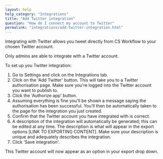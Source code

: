 ```yaml
---
layout: help
help_category: "Integrations"
title: "Add Twitter integration"
question: "How do I connect my account to Twitter"
permalink: "integrations/add-twitter-integration.html"
---
```


Integrating with Twitter allows you tweet directly from CS Workflow to
your chosen Twitter account.

Only admins are able to integrate with a Twitter account.

To set up you Twitter integration:

1.  Go to Settings and click on the Integrations tab.
2.  Click on the \'Add Twitter\' button. This will take you to a Twitter
    authorisation page. Make sure you\'re logged into the Twitter
    account you want to publish to.
3.  Click the \'Authorize app\' button.
4.  Assuming everything is fine you\'ll be shown a message saying the
    authorisation has been successful. You\'ll then be automatically
    taken to the page for the integration you just created.
5.  Confirm that the Twitter account you have integrated with is
    correct.
6.  A description of the integration will automatically be generated;
    this can be edited at any time. The description is what will appear
    in the export options \[LINK TO EXPORTING CONTENT\]. Make sure your
    description is unique and adequately describes the integration.
7.  Click \'Save integration\'.

This Twitter account will now appear as an option in your export drop
down.